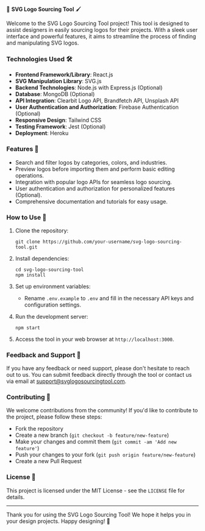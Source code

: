 🎨 **SVG Logo Sourcing Tool** 🖌️

Welcome to the SVG Logo Sourcing Tool project! This tool is designed to assist designers in easily sourcing logos for their projects. With a sleek user interface and powerful features, it aims to streamline the process of finding and manipulating SVG logos.

### Technologies Used 🛠️

- **Frontend Framework/Library**: React.js
- **SVG Manipulation Library**: SVG.js
- **Backend Technologies**: Node.js with Express.js (Optional)
- **Database**: MongoDB (Optional)
- **API Integration**: Clearbit Logo API, Brandfetch API, Unsplash API
- **User Authentication and Authorization**: Firebase Authentication (Optional)
- **Responsive Design**: Tailwind CSS
- **Testing Framework**: Jest (Optional)
- **Deployment**: Heroku

### Features 🌟

- Search and filter logos by categories, colors, and industries.
- Preview logos before importing them and perform basic editing operations.
- Integration with popular logo APIs for seamless logo sourcing.
- User authentication and authorization for personalized features (Optional).
- Comprehensive documentation and tutorials for easy usage.

### How to Use 🚀

1. Clone the repository:
   ```
   git clone https://github.com/your-username/svg-logo-sourcing-tool.git
   ```
   
2. Install dependencies:
   ```
   cd svg-logo-sourcing-tool
   npm install
   ```
   
3. Set up environment variables:
   - Rename `.env.example` to `.env` and fill in the necessary API keys and configuration settings.

4. Run the development server:
   ```
   npm start
   ```
   
5. Access the tool in your web browser at `http://localhost:3000`.

### Feedback and Support 💬

If you have any feedback or need support, please don't hesitate to reach out to us. You can submit feedback directly through the tool or contact us via email at support@svglogosourcingtool.com.

### Contributing 🤝

We welcome contributions from the community! If you'd like to contribute to the project, please follow these steps:
- Fork the repository
- Create a new branch (`git checkout -b feature/new-feature`)
- Make your changes and commit them (`git commit -am 'Add new feature'`)
- Push your changes to your fork (`git push origin feature/new-feature`)
- Create a new Pull Request

### License 📝

This project is licensed under the MIT License - see the `LICENSE` file for details.

---

Thank you for using the SVG Logo Sourcing Tool! We hope it helps you in your design projects. Happy designing! 🎉